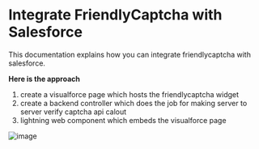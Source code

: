 # Integrate FriendlyCaptcha with Salesforce

This documentation explains how you can integrate friendlycaptcha with salesforce.

**Here is the approach**

1. create a visualforce page which hosts the friendlycaptcha widget
2. create a backend controller which does the job for making server to server verify captcha api calout
3. lightning web component which embeds the visualforce page

![image](https://github.com/EMEAMohit/friendlycaptchav1/assets/26521350/0e7c1e79-cc6e-4814-8f7f-71f6025b7cc4)
